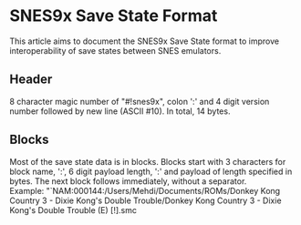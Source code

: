 # SNES9x Save State Format
This article aims to document the SNES9x Save State format to improve interoperability of save states between SNES emulators.

## Header
8 character magic number of "#!snes9x", colon ':' and 4 digit version number followed by new line (ASCII #10). In total, 14 bytes.

## Blocks
Most of the save state data is in blocks. Blocks start with 3 characters for block name, ':', 6 digit payload length, ':' and payload of length specified in bytes. The next block follows immediately, without a separator.  
Example: "`NAM:000144:/Users/Mehdi/Documents/ROMs/Donkey Kong Country 3 - Dixie Kong's Double Trouble/Donkey Kong Country 3 - Dixie Kong's Double Trouble (E) [!].smc